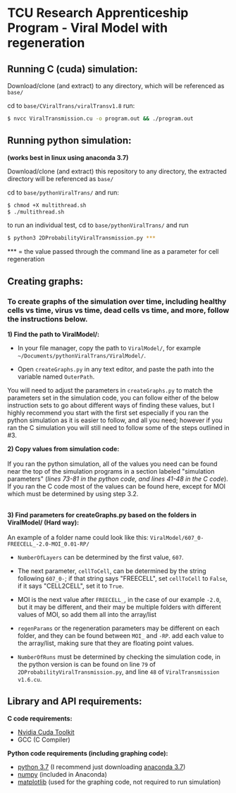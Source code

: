 # TCU Research Apprenticeship Program - Viral Model with regeneration

## Running C (cuda) simulation:

Download/clone (and extract) to any directory, which will be referenced as `base/`

cd to ```base/CViralTrans/viralTransv1.8```
run:
```bash
$ nvcc ViralTransmission.cu -o program.out && ./program.out
```

## Running python simulation:
**(works best in linux using anaconda 3.7)**

Download/clone (and extract) this repository to any directory, the extracted directory will be referenced as `base/`

cd to ```base/pythonViralTrans/``` and run:
```bash
$ chmod +X multithread.sh
$ ./multithread.sh
```
to run an individual test, cd to ```base/pythonViralTrans/``` and run
```bash
$ python3 2DProbabilityViralTransmission.py ***
```
*** = the value passed through the command line as a parameter for cell regeneration

## Creating graphs:
### To create graphs of the simulation over time, including healthy cells vs time, virus vs time, dead cells vs time, and more, follow the instructions below.
**1) Find the path to ViralModel/:**

* In your file manager, copy the path to `ViralModel/`, for example `~/Documents/pythonViralTrans/ViralModel/`.

* Open `createGraphs.py` in any text editor, and paste the path into the variable named `OuterPath`.

You will need to adjust the parameters in `createGraphs.py` to match the parameters set in the simulation code, you can follow either of the below instruction sets to go about different ways of finding these values, but I highly recommend you start with the first set especially if you ran the python simulation as it is easier to follow, and all you need; however if you ran the C simulation you will still need to follow some of the steps outlined in #3.

**2) Copy values from simulation code:**<br>
<br>If you ran the python simulation, all of the values you need can be found near the top of the simulation programs in a section labeled "simulation parameters" (*lines 73-81 in the python code, and lines 41-48 in the C code*). If you ran the C code most of the values can be found here, except for MOI which must be determined by using step 3.2.
<br><br>

**3) Find parameters for createGraphs.py based on the folders in ViralModel/ (Hard way):** <br><br>
An example of a folder name could look like this: `ViralModel/607_0-FREECELL_-2.0-MOI_0.01-RP/`
* `NumberOfLayers` can be determined by the first value, `607`.

* The next parameter, `cellToCell`, can be determined by the string following `607_0-`; if that string says "FREECELL", set `cellToCell` to `False`, if it says "CELL2CELL", set it to `True`.

* MOI is the next value after `FREECELL_`, in the case of our example `-2.0`, but it may be different, and their may be multiple folders with different values of MOI, so add them all into the array/list

* `regenParams` or the regeneration parameters may be different on each folder, and they can be found between `MOI_` and `-RP`. add each value to the array/list, making sure that they are floating point values.

* `NumberOfRuns` must be determined by checking the simulation code, in the python version is can be found on line `79` of `2DProbabilityViralTransmission.py`, and line `48` of `ViralTransmission v1.6.cu`.

## Library and API requirements:

**C code requirements:**

* [Nvidia Cuda Toolkit](https://developer.nvidia.com/cuda-downloads)
* GCC (C Compiler)

**Python code requirements (including graphing code):**

* [python 3.7](https://www.python.org/downloads/) (I recommend just downloading [anaconda 3.7](https://www.anaconda.com/distribution/))
* [numpy](https://numpy.org/) (included in Anaconda)
* [matplotlib](https://matplotlib.org/) (used for the graphing code, not required to run simulation)
